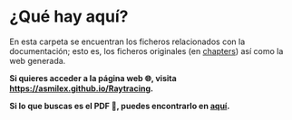 # ¿Qué hay aquí?

En esta carpeta se encuentran los ficheros relacionados con la documentación; esto es, los ficheros originales (en [chapters](./chapters)) así como la web generada.

**Si quieres acceder a la página web 🌐, visita https://asmilex.github.io/Raytracing.**

**Si lo que buscas es el PDF 📕, puedes encontrarlo en [aquí](./TFG.pdf).**